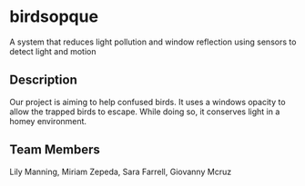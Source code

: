 # birdsopque
A system that reduces light pollution and window reflection using sensors to detect light and motion


## Description
Our project is aiming to help confused birds. It uses a windows opacity to allow the trapped birds to escape. While doing so, it conserves light in a homey environment.

## Team Members
Lily Manning, Miriam Zepeda, Sara Farrell, Giovanny Mcruz
